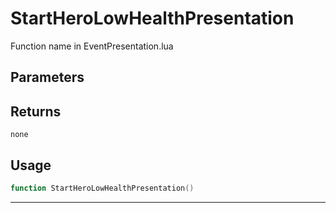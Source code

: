 # StartHeroLowHealthPresentation
Function name in EventPresentation.lua
## Parameters

## Returns
`none`
## Usage
```lua
function StartHeroLowHealthPresentation()
```
---

